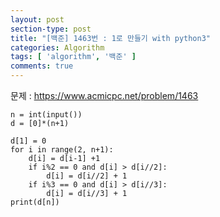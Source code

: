 ```yaml
---
layout: post
section-type: post
title: "[백준] 1463번 : 1로 만들기 with python3"
categories: Algorithm
tags: [ 'algorithm', '백준' ]
comments: true
---
```


문제 :
https://www.acmicpc.net/problem/1463

```pyrhon3
n = int(input())
d = [0]*(n+1)

d[1] = 0
for i in range(2, n+1):
    d[i] = d[i-1] +1
    if i%2 == 0 and d[i] > d[i//2]:
        d[i] = d[i//2] + 1
    if i%3 == 0 and d[i] > d[i//3]:
        d[i] = d[i//3] + 1
print(d[n])

```
